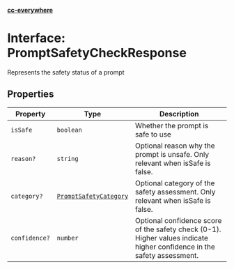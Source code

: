 [**cc-everywhere**](../../../../../../index.md)

<HorizontalLine />

# Interface: PromptSafetyCheckResponse

Represents the safety status of a prompt

## Properties

| Property | Type | Description |
| ------ | ------ | ------ |
| `isSafe` | `boolean` | Whether the prompt is safe to use |
| `reason?` | `string` | Optional reason why the prompt is unsafe. Only relevant when isSafe is false. |
| `category?` | [`PromptSafetyCategory`](../enumerations/prompt-safety-category.md) | Optional category of the safety assessment. Only relevant when isSafe is false. |
| `confidence?` | `number` | Optional confidence score of the safety check (0-1). Higher values indicate higher confidence in the safety assessment. |
